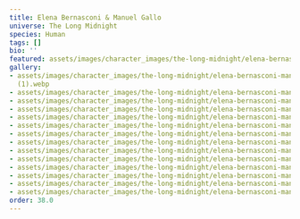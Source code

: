 ```yaml
---
title: Elena Bernasconi & Manuel Gallo
universe: The Long Midnight
species: Human
tags: []
bio: ''
featured: assets/images/character_images/the-long-midnight/elena-bernasconi-manuel-gallo/SheNeedsHimOnAMarriageLevel.webp
gallery:
- assets/images/character_images/the-long-midnight/elena-bernasconi-manuel-gallo/IHadADream
  (1).webp
- assets/images/character_images/the-long-midnight/elena-bernasconi-manuel-gallo/SheNeedsHimOnAMarriageLevel.webp
- assets/images/character_images/the-long-midnight/elena-bernasconi-manuel-gallo/nameless_guy_mirror.webp
- assets/images/character_images/the-long-midnight/elena-bernasconi-manuel-gallo/nameless_woman.webp
- assets/images/character_images/the-long-midnight/elena-bernasconi-manuel-gallo/areYouAlive.webp
- assets/images/character_images/the-long-midnight/elena-bernasconi-manuel-gallo/IwishIcouldSitNextToYou.webp
- assets/images/character_images/the-long-midnight/elena-bernasconi-manuel-gallo/IHadADream.webp
- assets/images/character_images/the-long-midnight/elena-bernasconi-manuel-gallo/1792300951837057469_2.webp
- assets/images/character_images/the-long-midnight/elena-bernasconi-manuel-gallo/1808261017635639779_2.webp
- assets/images/character_images/the-long-midnight/elena-bernasconi-manuel-gallo/1820868060590621086_1.webp
- assets/images/character_images/the-long-midnight/elena-bernasconi-manuel-gallo/theWorldIfWeDontKiss.webp
- assets/images/character_images/the-long-midnight/elena-bernasconi-manuel-gallo/1782211709614039041_1.webp
- assets/images/character_images/the-long-midnight/elena-bernasconi-manuel-gallo/1782915217124433962_1.webp
- assets/images/character_images/the-long-midnight/elena-bernasconi-manuel-gallo/caughtlol.webp
order: 38.0
---
```

